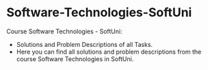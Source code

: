 # Software-Technologies-SoftUni

Course Software Technologies - SoftUni:
- Solutions and Problem Descriptions of all Tasks.
- Here you can find all solutions and problem descriptions from the course Software Technologies in SoftUni.
